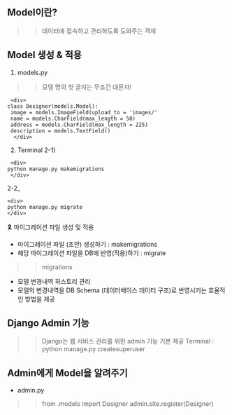 ## Model이란?
>> 데이터에 접속하고 관리하도록 도와주는 객체

## Model 생성 & 적용
1) models.py
>> 모델 명의 첫 글자는 무조건 대문자!
 ~~~
  <div>
class Designer(models.Model):
  image = models.ImageField(upload_to = 'images/'
  name = models.CharField(max_length = 50)
  address = models.CharField(max_length = 225)
  description = models.TextField()
   </div>
 ~~~
 
 2) Terminal
2-1)
~~~
 <div>
python manage.py makemigrations
 </div>
 ~~~
 
2-2_ 
   ~~~
 <div>
python manage.py migrate
 </div>
 ~~~
 
🎗 마이그레이션 파일 생성 및 적용
* 마이그레이션 파일 (초안) 생성하기 : makemigrations
* 해당 마이그레이션 파일을 DB에 반영(적용)하기 : migrate

>> migrations
* 모델 변경내역 히스토리 관리
* 모델의 변경내역을 DB Schema (데이터베이스 데이터 구조)로 반영시키는 효율적인 방법을 제공

## Django Admin 기능
>> Django는 웹 서비스 관리를 위한 admin 기능 기본 제공
>> Terminal : python manage.py createsuperuser

## Admin에게 Model을 알려주기
* admin.py
>> from .models import Designer
>> admin.site.register(Designer)
